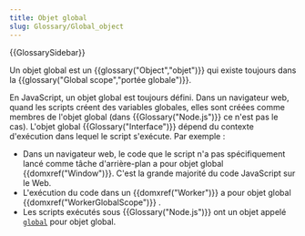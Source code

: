 ```yaml
---
title: Objet global
slug: Glossary/Global_object
---
```


{{GlossarySidebar}}

Un objet global est un {{glossary("Object","objet")}} qui existe toujours dans la {{glossary("Global scope","portée globale")}}.

En JavaScript, un objet global est toujours défini. Dans un navigateur web, quand les scripts créent des variables globales, elles sont créées comme membres de l'objet global (dans {{Glossary("Node.js")}} ce n'est pas le cas). L'objet global {{Glossary("Interface")}} dépend du contexte d'exécution dans lequel le script s'exécute. Par exemple :

- Dans un navigateur web, le code que le script n'a pas spécifiquement lancé comme tâche d'arrière-plan a pour objet global {{domxref("Window")}}. C'est la grande majorité du code JavaScript sur le Web.
- L'exécution du code dans un {{domxref("Worker")}} a pour objet global {{domxref("WorkerGlobalScope")}} .
- Les scripts exécutés sous {{Glossary("Node.js")}} ont un objet appelé [`global`](https://nodejs.org/api/globals.html#globals_global) pour objet global.
